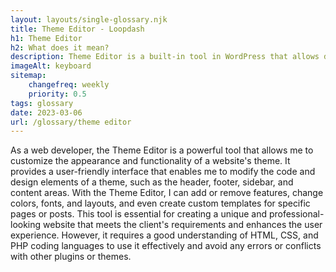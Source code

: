 ```yaml
--- 
layout: layouts/single-glossary.njk
title: Theme Editor - Loopdash
h1: Theme Editor
h2: What does it mean?
description: Theme Editor is a built-in tool in WordPress that allows developers to modify the code and design of their website's theme directly from the WordPress dashboard.
imageAlt: keyboard
sitemap:
	changefreq: weekly
	priority: 0.5
tags: glossary
date: 2023-03-06
url: /glossary/theme editor
---
```


As a web developer, the Theme Editor is a powerful tool that allows me to customize the appearance and functionality of a website's theme. It provides a user-friendly interface that enables me to modify the code and design elements of a theme, such as the header, footer, sidebar, and content areas. With the Theme Editor, I can add or remove features, change colors, fonts, and layouts, and even create custom templates for specific pages or posts. This tool is essential for creating a unique and professional-looking website that meets the client's requirements and enhances the user experience. However, it requires a good understanding of HTML, CSS, and PHP coding languages to use it effectively and avoid any errors or conflicts with other plugins or themes.
